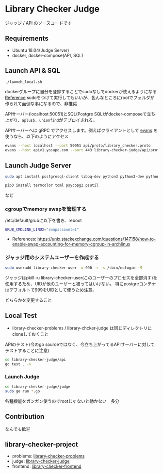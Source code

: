 # Library Checker Judge

ジャッジ / API のソースコードです

## Requirements

- Ubuntu 18.04(Judge Server)
- docker, docker-compose(API, SQL)

## Launch API & SQL

```sh
./launch_local.sh
```

dockerグループに自分を登録することでsudoなしでdockerが使えるようになる [Reference](https://qiita.com/DQNEO/items/da5df074c48b012152ee)
sudoをつけて実行してもいいが、色んなところにrootでフォルダが作られて面倒な事になるので、非推奨

APIサーバー(localhost:50051)とSQL(Postgre SQL)がdocker-composeで立ち上がり、`aplusb, unionfind`がデプロイされる。

APIサーバーへは gRPC でアクセスします。例えばクライアントとして [evans](https://github.com/ktr0731/evans) を使うなら、以下のようにアクセス

```sh
evans --host localhost --port 50051 api/proto/library_checker.proto
evans --host apiv1.yosupo.com --port 443 library-checker-judge/api/proto/library_checker.proto -t
```

## Launch Judge Server

```sh
sudo apt install postgresql-client libpq-dev python3 python3-dev python3-pip g++ cgroup-tools libcap2-bin

pip3 install termcolor toml psycopg2 psutil
```

など

### cgroupでmemory swapを管理する

/etc/default/grubに以下を書き、reboot

```sh
GRUB_CMDLINE_LINUX="swapaccount=1"
```

- References: https://unix.stackexchange.com/questions/147158/how-to-enable-swap-accounting-for-memory-cgroup-in-archlinux


### ジャッジ用のシステムユーザーを作成する

```sh
sudo useradd library-checker-user -u 990 -r -s /sbin/nologin -M
```

ジャッジはpkill -u library-checker-user(このユーザーのプロセスを全部消す)を使用するため、UIDが他のユーザーと被ってはいけない。
特にpostgreコンテナはデフォルトで999をUIDとして使うため注意。

どちらかを変更すること

## Local Test

- library-checker-problems / library-chcker-judge は同じディレクトリにcloneしておくこと

APIのテスト(今のgo sourceではなく、今立ち上がってるAPIサーバーに対してテストすることに注意)

```sh
cd library-checker-judge/api
go test . -v
```

### Launch Judge

```sh
cd library-checker-judge/judge
sudo go run *.go
```

各種機能をガンガン使うのでrootじゃないと動かない　多分

## Contribution

なんでも歓迎

## library-checker-project

- problems: [library-checker-problems](https://github.com/yosupo06/library-checker-problems)
- judge: [library-checker-judge](https://github.com/yosupo06/library-checker-judge)
- frontend: [library-checker-frontend](https://github.com/yosupo06/library-checker-frontend)
